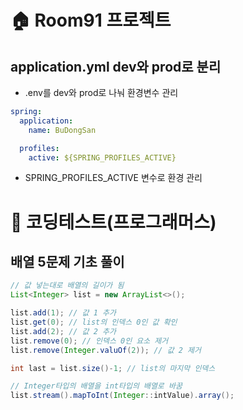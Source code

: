 # 🏠 Room91 프로젝트

## application.yml dev와 prod로 분리
- .env를 dev와 prod로 나눠 환경변수 관리
```yml
spring:
  application:
    name: BuDongSan

  profiles:
    active: ${SPRING_PROFILES_ACTIVE}
```
- SPRING_PROFILES_ACTIVE 변수로 환경 관리

# 📖 코딩테스트(프로그래머스)
## 배열 5문제 기초 풀이
```Java
// 값 넣는대로 배열의 길이가 됨
List<Integer> list = new ArrayList<>();

list.add(1); // 값 1 추가
list.get(0); // list의 인덱스 0인 값 확인
list.add(2); // 값 2 추가
list.remove(0); // 인덱스 0인 요소 제거
list.remove(Integer.valuOf(2)); // 값 2 제거

int last = list.size()-1; // list의 마지막 인덱스

// Integer타입의 배열을 int타입의 배열로 바꿈
list.stream().mapToInt(Integer::intValue).array();
```
